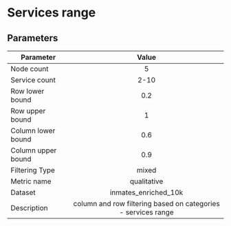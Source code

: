 # Services range

## Parameters

| Parameter | Value |
| --------- | :---: |
| Node count | 5 |
| Service count | 2-10 |
| Row lower bound | 0.2 |
| Row upper bound | 1 |
| Column lower bound | 0.6 |
| Column upper bound | 0.9 |
| Filtering Type | mixed |
| Metric name | qualitative |
| Dataset | inmates_enriched_10k |
| Description | column and row filtering based on categories - services range |

